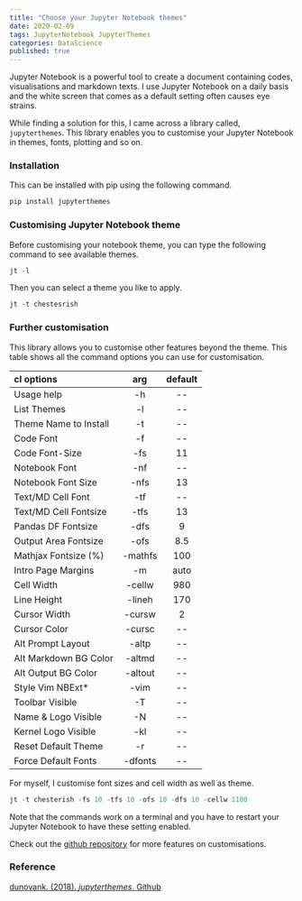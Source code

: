 ```yaml
---
title: "Choose your Jupyter Notebook themes"
date: 2020-02-09
tags: JupyterNotebook JupyterThemes
categories: DataScience
published: true
---
```


Jupyter Notebook is a powerful tool to create a document containing codes, visualisations and markdown texts. I use Jupyter Notebook on a daily basis and the white screen that comes as a default setting often causes eye strains. 

While finding a solution for this, I came across a library called, `jupyterthemes`. This library enables you to customise your Jupyter Notebook in themes, fonts, plotting and so on. 

### Installation
This can be installed with pip using the following command.
```python
pip install jupyterthemes
```

### Customising Jupyter Notebook theme
Before customising your notebook theme, you can type the following command to see available themes.
```python
jt -l
```
Then you can select a theme you like to apply.
```python
jt -t chestesrish
```

### Further customisation
This library allows you to customise other features beyond the theme. 
This table shows all the command options you can use for customisation.

cl options|arg| default 
:---|:---:|:---:
Usage help|-h|--
List Themes|-l|--
Theme Name to Install|-t|--
Code Font|-f|--
Code Font-Size|-fs|11
Notebook Font	|-nf|--
Notebook Font Size|-nfs|13
Text/MD Cell Font|-tf|--
Text/MD Cell Fontsize|-tfs|13
Pandas DF Fontsize|-dfs|9
Output Area Fontsize|-ofs|8.5
Mathjax Fontsize (%)|-mathfs|100
Intro Page Margins|-m|auto
Cell Width|-cellw|980
Line Height|-lineh|170
Cursor Width|-cursw|2
Cursor Color|-cursc|--
Alt Prompt Layout|-altp|--
Alt Markdown BG Color|-altmd|--
Alt Output BG Color|-altout|--
Style Vim NBExt*|-vim|	--
Toolbar Visible|-T|--
Name & Logo Visible|-N|--
Kernel Logo Visible|-kl|--
Reset Default Theme|-r|--
Force Default Fonts|-dfonts|--

For myself, I customise font sizes and cell width as well as theme.
```python
jt -t chesterish -fs 10 -tfs 10 -ofs 10 -dfs 10 -cellw 1100
```
Note that the commands work on a terminal and you have to restart your Jupyter Notebook to have these setting enabled.

Check out the [github repository] for more features on customisations. 

### Reference
[dunovank. (2018). <i>jupyterthemes</i>. Github]


[github repository]: https://github.com/dunovank/jupyter-themes/blob/master/README.md
[dunovank. (2018). <i>jupyterthemes</i>. Github]: https://github.com/dunovank/jupyter-themes/blob/master/README.md
